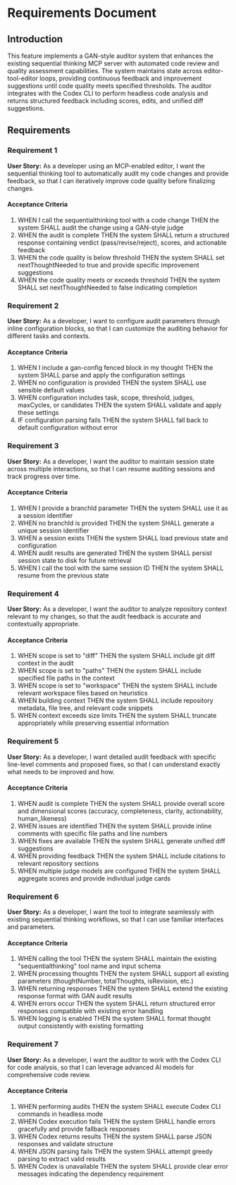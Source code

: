 # Requirements Document

## Introduction

This feature implements a GAN-style auditor system that enhances the existing sequential thinking MCP server with automated code review and quality assessment capabilities. The system maintains state across editor-tool-editor loops, providing continuous feedback and improvement suggestions until code quality meets specified thresholds. The auditor integrates with the Codex CLI to perform headless code analysis and returns structured feedback including scores, edits, and unified diff suggestions.

## Requirements

### Requirement 1

**User Story:** As a developer using an MCP-enabled editor, I want the sequential thinking tool to automatically audit my code changes and provide feedback, so that I can iteratively improve code quality before finalizing changes.

#### Acceptance Criteria

1. WHEN I call the sequentialthinking tool with a code change THEN the system SHALL audit the change using a GAN-style judge
2. WHEN the audit is complete THEN the system SHALL return a structured response containing verdict (pass/revise/reject), scores, and actionable feedback
3. WHEN the code quality is below threshold THEN the system SHALL set nextThoughtNeeded to true and provide specific improvement suggestions
4. WHEN the code quality meets or exceeds threshold THEN the system SHALL set nextThoughtNeeded to false indicating completion

### Requirement 2

**User Story:** As a developer, I want to configure audit parameters through inline configuration blocks, so that I can customize the auditing behavior for different tasks and contexts.

#### Acceptance Criteria

1. WHEN I include a gan-config fenced block in my thought THEN the system SHALL parse and apply the configuration settings
2. WHEN no configuration is provided THEN the system SHALL use sensible default values
3. WHEN configuration includes task, scope, threshold, judges, maxCycles, or candidates THEN the system SHALL validate and apply these settings
4. IF configuration parsing fails THEN the system SHALL fall back to default configuration without error

### Requirement 3

**User Story:** As a developer, I want the auditor to maintain session state across multiple interactions, so that I can resume auditing sessions and track progress over time.

#### Acceptance Criteria

1. WHEN I provide a branchId parameter THEN the system SHALL use it as a session identifier
2. WHEN no branchId is provided THEN the system SHALL generate a unique session identifier
3. WHEN a session exists THEN the system SHALL load previous state and configuration
4. WHEN audit results are generated THEN the system SHALL persist session state to disk for future retrieval
5. WHEN I call the tool with the same session ID THEN the system SHALL resume from the previous state

### Requirement 4

**User Story:** As a developer, I want the auditor to analyze repository context relevant to my changes, so that the audit feedback is accurate and contextually appropriate.

#### Acceptance Criteria

1. WHEN scope is set to "diff" THEN the system SHALL include git diff context in the audit
2. WHEN scope is set to "paths" THEN the system SHALL include specified file paths in the context
3. WHEN scope is set to "workspace" THEN the system SHALL include relevant workspace files based on heuristics
4. WHEN building context THEN the system SHALL include repository metadata, file tree, and relevant code snippets
5. WHEN context exceeds size limits THEN the system SHALL truncate appropriately while preserving essential information

### Requirement 5

**User Story:** As a developer, I want detailed audit feedback with specific line-level comments and proposed fixes, so that I can understand exactly what needs to be improved and how.

#### Acceptance Criteria

1. WHEN audit is complete THEN the system SHALL provide overall score and dimensional scores (accuracy, completeness, clarity, actionability, human_likeness)
2. WHEN issues are identified THEN the system SHALL provide inline comments with specific file paths and line numbers
3. WHEN fixes are available THEN the system SHALL generate unified diff suggestions
4. WHEN providing feedback THEN the system SHALL include citations to relevant repository sections
5. WHEN multiple judge models are configured THEN the system SHALL aggregate scores and provide individual judge cards

### Requirement 6

**User Story:** As a developer, I want the tool to integrate seamlessly with existing sequential thinking workflows, so that I can use familiar interfaces and parameters.

#### Acceptance Criteria

1. WHEN calling the tool THEN the system SHALL maintain the existing "sequentialthinking" tool name and input schema
2. WHEN processing thoughts THEN the system SHALL support all existing parameters (thoughtNumber, totalThoughts, isRevision, etc.)
3. WHEN returning responses THEN the system SHALL extend the existing response format with GAN audit results
4. WHEN errors occur THEN the system SHALL return structured error responses compatible with existing error handling
5. WHEN logging is enabled THEN the system SHALL format thought output consistently with existing formatting

### Requirement 7

**User Story:** As a developer, I want the auditor to work with the Codex CLI for code analysis, so that I can leverage advanced AI models for comprehensive code review.

#### Acceptance Criteria

1. WHEN performing audits THEN the system SHALL execute Codex CLI commands in headless mode
2. WHEN Codex execution fails THEN the system SHALL handle errors gracefully and provide fallback responses
3. WHEN Codex returns results THEN the system SHALL parse JSON responses and validate structure
4. WHEN JSON parsing fails THEN the system SHALL attempt greedy parsing to extract valid results
5. WHEN Codex is unavailable THEN the system SHALL provide clear error messages indicating the dependency requirement